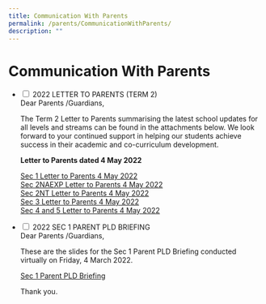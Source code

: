 ```yaml
---
title: Communication With Parents
permalink: /parents/CommunicationWithParents/
description: ""
---
```

<h1>Communication With Parents</h1>

<ul class="jekyllcodex_accordion">
<li>
<input type="checkbox" id="accordion1">
<label for="accordion1">2022 LETTER TO PARENTS (TERM 2)</label>
<div>
Dear Parents /Guardians,

The Term 2 Letter to Parents summarising the latest school updates for all levels and streams can be found in the attachments below. We look forward to your continued support in helping our students achieve success in their academic and co-curriculum development.

  

<p><strong>Letter to Parents dated 4 May 2022</strong>

<a href="/files/Sec 1 Letter to Parents 4 May 2022.pdf">Sec 1 Letter to Parents 4 May 2022</a>
<br>
<a href="/files/Sec 2NAEXP Letter to Parents 4 May 2022.pdf">Sec 2NAEXP Letter to Parents 4 May 2022</a>
<br>
<a href="/files/Sec 2NT Letter to Parents 4 May 2022.pdf">Sec 2NT Letter to Parents 4 May 2022</a>
<br>
<a href="/files/Sec 3 Letter to Parents 4 May 2022.pdf">Sec 3 Letter to Parents 4 May 2022</a>
<br>
<a href="/files/Sec 4 and 5 Letter to Parents 4 May 2022.pdf">Sec 4 and 5 Letter to Parents 4 May 2022</a>
</p>
</div>
</li>
	
<li>
<input type="checkbox" id="accordion2">
<label for="accordion2">2022 SEC 1 PARENT PLD BRIEFING</label>

<div>
Dear Parents /Guardians,

These are the slides for the Sec 1 Parent PLD Briefing conducted virtually on Friday, 4 March 2022.  

<a href="/files/Sec 1 Parent PLD Briefing.pdf">Sec 1 Parent PLD Briefing</a>

Thank you.
</div>
</li>
</ul>